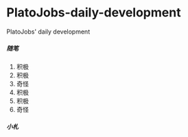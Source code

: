 # PlatoJobs-daily-development
PlatoJobs' daily development

##### 随笔
 1. 积极
 2. 积极
 3. 奇怪
 1. 积极
 2. 积极
 3. 奇怪

##### 小札
